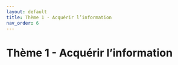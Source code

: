 ```yaml
---
layout: default
title: Thème 1 - Acquérir l’information
nav_order: 6
---
```


# Thème 1 - Acquérir l’information

